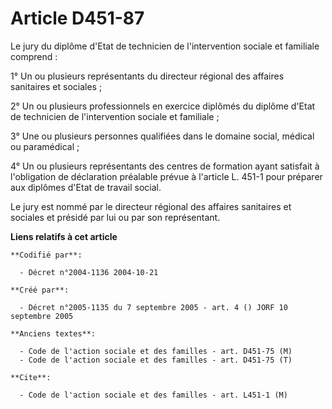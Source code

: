 # Article D451-87

Le jury du diplôme d'Etat de technicien de l'intervention sociale et familiale comprend :

1° Un ou plusieurs représentants du directeur régional des affaires sanitaires et sociales ;

2° Un ou plusieurs professionnels en exercice diplômés du diplôme d'Etat de technicien de l'intervention sociale et
familiale ;

3° Une ou plusieurs personnes qualifiées dans le domaine social, médical ou paramédical ;

4° Un ou plusieurs représentants des centres de formation ayant satisfait à l'obligation de déclaration préalable prévue à
l'article L. 451-1 pour préparer aux diplômes d'Etat de travail social.

Le jury est nommé par le directeur régional des affaires sanitaires et sociales et présidé par lui ou par son représentant.

**Liens relatifs à cet article**

	**Codifié par**:

	  - Décret n°2004-1136 2004-10-21

	**Créé par**:

	  - Décret n°2005-1135 du 7 septembre 2005 - art. 4 () JORF 10 septembre 2005

	**Anciens textes**:

	  - Code de l'action sociale et des familles - art. D451-75 (M)
	  - Code de l'action sociale et des familles - art. D451-75 (T)

	**Cite**:

	  - Code de l'action sociale et des familles - art. L451-1 (M)
